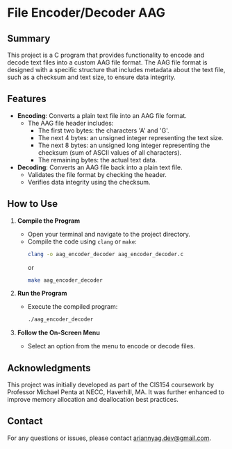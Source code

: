 # File Encoder/Decoder AAG

## Summary

This project is a C program that provides functionality to encode and decode text files into a custom AAG file format. 
The AAG file format is designed with a specific structure that includes metadata about the text file, such as a checksum and text size, to ensure data integrity.

## Features

- **Encoding**: Converts a plain text file into an AAG file format.
  - The AAG file header includes:
    - The first two bytes: the characters 'A' and 'G'.
    - The next 4 bytes: an unsigned integer representing the text size.
    - The next 8 bytes: an unsigned long integer representing the checksum (sum of ASCII values of all characters).
    - The remaining bytes: the actual text data.
- **Decoding**: Converts an AAG file back into a plain text file.
  - Validates the file format by checking the header.
  - Verifies data integrity using the checksum.

## How to Use

1. **Compile the Program**
   - Open your terminal and navigate to the project directory.
   - Compile the code using `clang` or `make`:
     ```sh
     clang -o aag_encoder_decoder aag_encoder_decoder.c
     ```
     or
     ```sh
     make aag_encoder_decoder
     ```

2. **Run the Program**
   - Execute the compiled program:
     ```sh
     ./aag_encoder_decoder
     ```

3. **Follow the On-Screen Menu**
   - Select an option from the menu to encode or decode files.

## Acknowledgments

This project was initially developed as part of the CIS154 coursework by Professor Michael Penta at NECC, Haverhill, MA. It was further enhanced to improve memory allocation and deallocation best practices.

## Contact

For any questions or issues, please contact [ariannyag.dev@gmail.com](mailto:ariannyag.dev@gmail.com).
